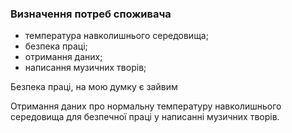 ### Визначення потреб споживача

+ температура навколишнього середовища;
+ безпека праці;
+ отримання даних;
+ написання музичних творів;

Безпека праці, на мою думку є зайвим

Отримання даних про нормальну температуру навколишнього середовища для безпечної праці у написанні музичних творів.
